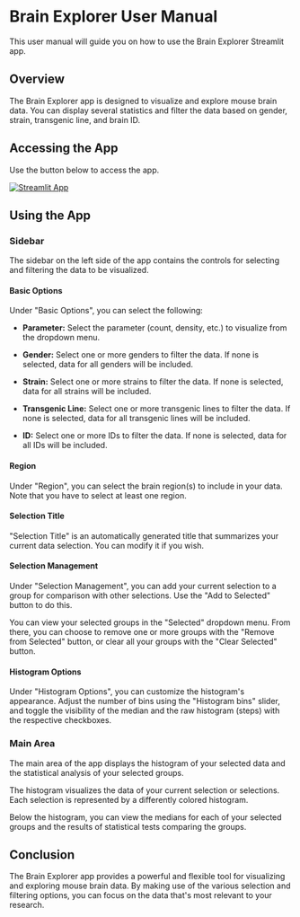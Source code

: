 # Brain Explorer User Manual

This user manual will guide you on how to use the Brain Explorer Streamlit app.

## Overview

The Brain Explorer app is designed to visualize and explore mouse brain data. You can display several statistics and filter the data based on gender, strain, transgenic line, and brain ID. 

## Accessing the App
Use the button below to access the app.

[![Streamlit App](https://static.streamlit.io/badges/streamlit_badge_black_white.svg)]([https://<your-custom-subdomain>.streamlit.app](https://delkind-mouse-brain-cell-counting-brain-explorer-3ek3v5.streamlit.app/))

## Using the App

### Sidebar

The sidebar on the left side of the app contains the controls for selecting and filtering the data to be visualized.

#### Basic Options

Under "Basic Options", you can select the following:

- **Parameter:** Select the parameter (count, density, etc.) to visualize from the dropdown menu.

- **Gender:** Select one or more genders to filter the data. If none is selected, data for all genders will be included.

- **Strain:** Select one or more strains to filter the data. If none is selected, data for all strains will be included.

- **Transgenic Line:** Select one or more transgenic lines to filter the data. If none is selected, data for all transgenic lines will be included.

- **ID:** Select one or more IDs to filter the data. If none is selected, data for all IDs will be included.

#### Region

Under "Region", you can select the brain region(s) to include in your data. Note that you have to select at least one region.

#### Selection Title

"Selection Title" is an automatically generated title that summarizes your current data selection. You can modify it if you wish.

#### Selection Management

Under "Selection Management", you can add your current selection to a group for comparison with other selections. Use the "Add to Selected" button to do this. 

You can view your selected groups in the "Selected" dropdown menu. From there, you can choose to remove one or more groups with the "Remove from Selected" button, or clear all your groups with the "Clear Selected" button.

#### Histogram Options

Under "Histogram Options", you can customize the histogram's appearance. Adjust the number of bins using the "Histogram bins" slider, and toggle the visibility of the median and the raw histogram (steps) with the respective checkboxes.

### Main Area

The main area of the app displays the histogram of your selected data and the statistical analysis of your selected groups.

The histogram visualizes the data of your current selection or selections. Each selection is represented by a differently colored histogram.

Below the histogram, you can view the medians for each of your selected groups and the results of statistical tests comparing the groups.

## Conclusion

The Brain Explorer app provides a powerful and flexible tool for visualizing and exploring mouse brain data. By making use of the various selection and filtering options, you can focus on the data that's most relevant to your research.
